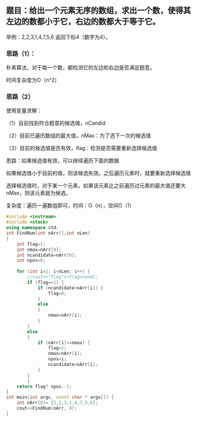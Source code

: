 ## 题目：给出一个元素无序的数组，求出一个数，使得其左边的数都小于它，右边的数都大于等于它。

举例：2,2,3,1,4,7,5,6 返回下标4（数字为4）。

### 思路（1）：

朴素算法，对于每一个数，都检测它的左边和右边是否满足题意。

时间复杂度为O（n^2）

### 思路（2）

使用变量求解：

（1）目前找到符合题意的候选值，nCandid

（2）目前已遍历数组的最大值，nMax：为了选下一次的候选值

（3）目前的候选值是否有效，flag：检测是否需要重新选择候选值

思路：如果候选值有效，可以继续遍历下面的数据

如果候选值小于目前的值，则该候选失效。之后遍历元素时，就要重新选择候选值

选择候选值时，对于某一个元素，如果该元素比之前遍历过元素的最大值还要大nMax，则该元素就为候选。

复杂度：遍历一遍数组即可，时间：O（n），空间O（1）

```c++
#include <iostream>
#include <stack>
using namespace std;
int FindNum(int nArr[],int nLen)
{
    int flag=1;
    int nmax=nArr[0];
    int ncandidate=nArr[0];
    int npos=0;
    
    for (int i=1; i<nLen; i++) {
        //cout<<"flag"<<flag<<endl;
        if (flag==1) {
            if (ncandidate>nArr[i]) {
                flag=0;
            }
            else
            {
                nmax=nArr[i];
            }
        }
        else
        {
            if (nArr[i]>=nmax) {
                flag=1;
                nmax=nArr[i];
                npos=i;
                ncandidate=nArr[i];
            }
        }
        }
    return flag? npos:-1;
}
int main(int argc, const char * argv[]) {
    int nArr[8]= {2,2,3,1,4,7,5,6};
    cout<<FindNum(nArr, 8);
}

```

